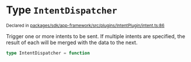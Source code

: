# Type `IntentDispatcher`
<sub>Declared in [packages/sdk/app-framework/src/plugins/IntentPlugin/intent.ts:86](https://github.com/dxos/dxos/blob/5fb37fcfa/packages/sdk/app-framework/src/plugins/IntentPlugin/intent.ts#L86)</sub>


Trigger one or more intents to be sent.
If multiple intents are specified, the result of each will be merged with the data to the next.

```ts
type IntentDispatcher = function
```
